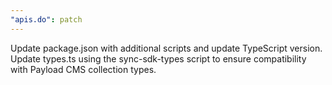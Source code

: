 ```yaml
---
"apis.do": patch
---
```


Update package.json with additional scripts and update TypeScript version. Update types.ts using the sync-sdk-types script to ensure compatibility with Payload CMS collection types.

